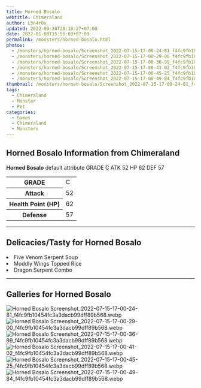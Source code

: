 ```yaml
---
title: Horned Bosalo
webtitle: Chimeraland
author: L3n4r0x
updated: 2022-09-30T20:18:27+07:00
date: 2022-01-08T15:56:03+07:00
permalink: /monsters/horned-bosalo.html
photos:
  - /monsters/horned-bosalo/Screenshot_2022-07-15-17-00-24-81_f4fc9fb10454fc3a3dacb99dff89b568.webp
  - /monsters/horned-bosalo/Screenshot_2022-07-15-17-00-29-00_f4fc9fb10454fc3a3dacb99dff89b568.webp
  - /monsters/horned-bosalo/Screenshot_2022-07-15-17-00-36-99_f4fc9fb10454fc3a3dacb99dff89b568.webp
  - /monsters/horned-bosalo/Screenshot_2022-07-15-17-00-41-02_f4fc9fb10454fc3a3dacb99dff89b568.webp
  - /monsters/horned-bosalo/Screenshot_2022-07-15-17-00-45-25_f4fc9fb10454fc3a3dacb99dff89b568.webp
  - /monsters/horned-bosalo/Screenshot_2022-07-15-17-00-49-84_f4fc9fb10454fc3a3dacb99dff89b568.webp
thumbnail: /monsters/horned-bosalo/Screenshot_2022-07-15-17-00-24-81_f4fc9fb10454fc3a3dacb99dff89b568.webp
tags:
  - Chimeraland
  - Monster
  - Pet
categories:
  - Games
  - Chimeraland
  - Monsters
---
```


<section id="bootstrap-wrapper"><link rel="stylesheet" href="https://cdn.statically.io/gh/dimaslanjaka/Web-Manajemen/40ac3225/css/bootstrap-4.5-wrapper.css"/><h1>Horned Bosalo Information from Chimeraland</h1><p><b>Horned Bosalo</b> default attribute GRADE C ATK 52 HP 62 DEF 57<table><tr><th>GRADE</th><td>C</td></tr><tr><th>Attack</th><td>52</td></tr><tr><th>Health Point (HP)</th><td>62</td></tr><tr><th>Defense</th><td>57</td></tr></table></p><hr/><h2>Delicacies/Tasty for Horned Bosalo</h2><li class="d-flex justify-content-between">Five Venom Serpent Soup </li><li class="d-flex justify-content-between">Moddly Wings Topped Rice </li><li class="d-flex justify-content-between">Dragon Serpent Combo </li><hr/><div id="gallery"><h2>Galleries for Horned Bosalo</h2><div class="row"><div class="col-lg-6 col-12"><img src="/chimeraland/monsters/horned-bosalo/Screenshot_2022-07-15-17-00-24-81_f4fc9fb10454fc3a3dacb99dff89b568.webp" alt="Horned Bosalo Screenshot_2022-07-15-17-00-24-81_f4fc9fb10454fc3a3dacb99dff89b568.webp"/></div><div class="col-lg-6 col-12"><img src="/chimeraland/monsters/horned-bosalo/Screenshot_2022-07-15-17-00-29-00_f4fc9fb10454fc3a3dacb99dff89b568.webp" alt="Horned Bosalo Screenshot_2022-07-15-17-00-29-00_f4fc9fb10454fc3a3dacb99dff89b568.webp"/></div><div class="col-lg-6 col-12"><img src="/chimeraland/monsters/horned-bosalo/Screenshot_2022-07-15-17-00-36-99_f4fc9fb10454fc3a3dacb99dff89b568.webp" alt="Horned Bosalo Screenshot_2022-07-15-17-00-36-99_f4fc9fb10454fc3a3dacb99dff89b568.webp"/></div><div class="col-lg-6 col-12"><img src="/chimeraland/monsters/horned-bosalo/Screenshot_2022-07-15-17-00-41-02_f4fc9fb10454fc3a3dacb99dff89b568.webp" alt="Horned Bosalo Screenshot_2022-07-15-17-00-41-02_f4fc9fb10454fc3a3dacb99dff89b568.webp"/></div><div class="col-lg-6 col-12"><img src="/chimeraland/monsters/horned-bosalo/Screenshot_2022-07-15-17-00-45-25_f4fc9fb10454fc3a3dacb99dff89b568.webp" alt="Horned Bosalo Screenshot_2022-07-15-17-00-45-25_f4fc9fb10454fc3a3dacb99dff89b568.webp"/></div><div class="col-lg-6 col-12"><img src="/chimeraland/monsters/horned-bosalo/Screenshot_2022-07-15-17-00-49-84_f4fc9fb10454fc3a3dacb99dff89b568.webp" alt="Horned Bosalo Screenshot_2022-07-15-17-00-49-84_f4fc9fb10454fc3a3dacb99dff89b568.webp"/></div></div></div></section>